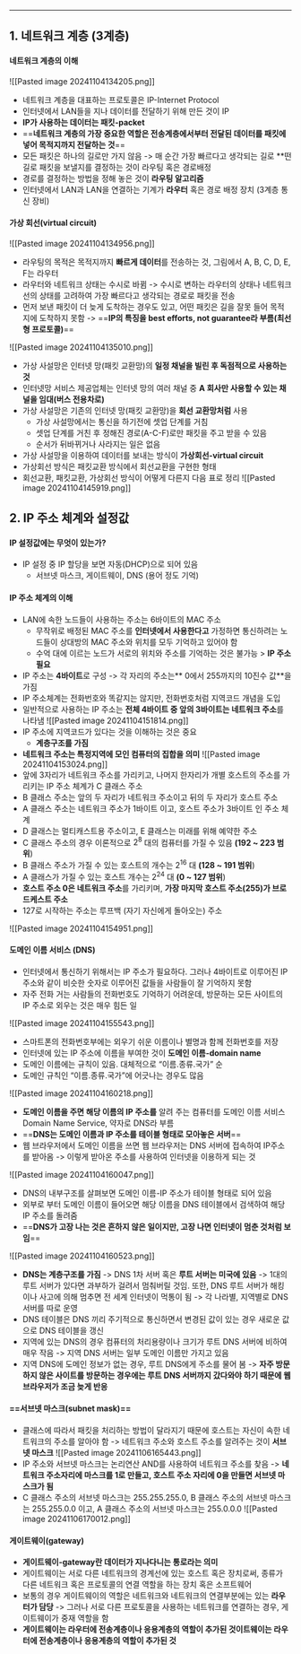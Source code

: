 
---
## 1. 네트워크 계층 (3계층)
#### 네트워크 계층의 이해
![[Pasted image 20241104134205.png]]
- 네트워크 계층을 대표하는 프로토콜은 IP-Internet Protocol 
- 인터넷에서 LAN들을 지나 데이터를 전달하기 위해 만든 것이 IP
- **IP가 사용하는 데이터는 패킷-packet**
- ==**네트워크 계층의 가장 중요한 역할은 전송계층에서부터 전달된 데이터를 패킷에 넣어 목적지까지 전달하는 것**==
- 모든 패킷은 하나의 길로만 가지 않음 -> 매 순간 가장 빠르다고 생각되는 길로 **떤 길로 패킷을 보낼지를 결정하는 것이 라우팅 혹은 경로배정
- 경로를 결정하는 방법을 정해 놓은 것이 **라우팅 알고리즘**
- 인터넷에서 LAN과 LAN을 연결하는 기계가 **라우터** 혹은 경로 배정 장치 (3계층 통신 장비)
#### 가상 회선(virtual circuit)
![[Pasted image 20241104134956.png]]
- 라우팅의 목적은 목적지까지 **빠르게 데이터**를 전송하는 것, 그림에서 A, B, C, D, E, F는 라우터
- 라우터와 네트워크 상태는 수시로 바뀜 -> 수시로 변하는 라우터의 상태나 네트워크 선의 상태를 고려하여 가장 빠르다고 생각되는 경로로 패킷을 전송
- 먼저 보낸 패킷이 더 늦게 도착하는 경우도 있고, 어떤 패킷은 길을 잘못 들어 목적지에 도착하지 못함 -> ==**IP의 특징을 best efforts, not guarantee라 부름(최선형 프로토콜)**==

![[Pasted image 20241104135010.png]]
- 가상 사설망은 인터넷 망(패킷 교환망)의 **일정 채널을 빌린 후 독점적으로 사용하는 것**
- 인터넷망 서비스 제공업체는 인터넷 망의 여러 채널 중 **A 회사만 사용할 수 있는 채널을 임대(버스 전용차로)**
- 가상 사설망은 기존의 인터넷 망(패킷 교환망)을 **회선 교환망처럼** 사용
	- 가상 사설망에서는 통신을 하기전에 셋업 단계를 거침
	- 셋업 단계를 거친 후 정해진 경로(A-C-F)로만 패킷을 주고 받을 수 있음
	- 순서가 뒤바뀌거나 사라지는 일은 없음
- 가상 사설망을 이용하여 데이터를 보내는 방식이 **가상회선-virtual circuit**
- 가상회선 방식은 패킷교환 방식에서 회선교환을 구현한 형태
- 회선교환, 패킷교환, 가상회선 방식이 어떻게 다른지 다음 표로 정리
	![[Pasted image 20241104145919.png]]

## 2. IP 주소 체계와 설정값
#### IP 설정값에는 무엇이 있는가?
- IP 설정 중 IP 할당을 보면 자동(DHCP)으로 되어 있음
	- 서브넷 마스크, 게이트웨이, DNS (용어 정도 기억)

####  IP 주소 체계의 이해
- LAN에 속한 노드들이 사용하는 주소는 6바이트의 MAC 주소
	- 무작위로 배정된 MAC 주소를 **인터넷에서 사용한다고** 가정하면 통신하려는 노드들이 상대방의 MAC 주소와 위치를 모두 기억하고 있어야 함
	- 수억 대에 이르는 노드가 서로의 위치와 주소를 기억하는 것은 불가능 > **IP 주소 필요**
- IP 주소는 **4바이트**로 구성 -> 각 자리의 주소는** 0에서 255까지의 10진수 값**을 가짐
- IP 주소체계는 전화번호와 똑같지는 않지만, 전화번호처럼 지역코드 개념을 도입
- 일반적으로 사용하는 IP 주소는 **전체 4바이트 중 앞의 3바이트는 네트워크 주소**를 나타냄
	![[Pasted image 20241104151814.png]]
- IP 주소에 지역코드가 있다는 것을 이해하는 것은 중요
	- **계층구조를 가짐**
- **네트워크 주소는 특정지역에 모인 컴퓨터의 집합을 의미**
	![[Pasted image 20241104153024.png]]
- 앞에 3자리가 네트워크 주소를 가리키고, 나머지 한자리가 개별 호스트의 주소를 가리키는 IP 주소 체계가 C 클래스 주소
- B 클래스 주소는 앞의 두 자리가 네트워크 주소이고 뒤의 두 자리가 호스트 주소
- A 클래스 주소는 네트워크 주소가 1바이트 이고, 호스트 주소가 3바이트 인 주소 체계
- D 클래스는 멀티캐스트용 주소이고, E 클래스는 미래를 위해 예약한 주소
- C 클래스 주소의 경우 이론적으로 $2^8$ 대의 컴퓨터를 가질 수 있음 **(192 ~ 223 범위**)
- B 클래스 주소가 가질 수 있는 호스트의 개수는 $2^{16}$ 대 **(128 ~ 191 범위**)
- A 클래스가 가질 수 있는 호스트 개수는 $2^{24}$ 대 **(0 ~ 127 범위**)
- **호스트 주소 0은 네트워크 주소**를 가리키며, **가장 마지막 호스트 주소(255)가 브로드케스트 주소**
- 127로 시작하는 주소는 루프백 (자기 자신에게 돌아오는) 주소

![[Pasted image 20241104154951.png]]

#### 도메인 이름 서비스 (DNS)
- 인터넷에서 통신하기 위해서는 IP 주소가 필요하다. 그러나 4바이트로 이루어진 IP 주소와 같이 비슷한 숫자로 이루어진 값들을 사람들이 잘 기억하지 못함
- 자주 전화 거는 사람들의 전화번호도 기억하기 어려운데, 방문하는 모든 사이트의 IP 주소로 외우는 것은 매우 힘든 일

![[Pasted image 20241104155543.png]]
- 스마트폰의 전화번호부에는 외우기 쉬운 이름이나 별명과 함께 전화번호를 저장
- 인터넷에 있는 IP 주소에 이름을 부여한 것이 **도메인 이름-domain name**
- 도메인 이름에는 규칙이 있음. 대체적으로 “이름.종류.국가” 순
- 도메인 규칙인 “이름.종류.국가”에 어긋나는 경우도 많음

![[Pasted image 20241104160218.png]]
- **도메인 이름을 주면 해당 이름의 IP 주소를** 알려 주는 컴퓨터를 도메인 이름 서비스Domain Name Service, 약자로 DNS라 부름
- ==**DNS는 도메인 이름과 IP 주소를 테이블 형태로 모아놓은 서버**==
- 웹 브라우저에서 도메인 이름을 쓰면 웹 브라우저는 DNS 서버에 접속하여 IP주소를 받아옴 -> 이렇게 받아온 주소를 사용하여 인터넷을 이용하게 되는 것

![[Pasted image 20241104160047.png]]
- DNS의 내부구조를 살펴보면 도메인 이름-IP 주소가 테이블 형태로 되어 있음
- 외부로 부터 도메인 이름이 들어오면 해당 이름을 DNS 테이블에서 검색하여 해당 IP 주소를 돌려줌
- ==**DNS가 고장 나는 것은 흔하지 않은 일이지만, 고장 나면 인터넷이 멈춘 것처럼 보임**==

![[Pasted image 20241104160523.png]]
- **DNS는 계층구조를 가짐** -> DNS 1차 서버 혹은 **루트 서버는 미국에 있음** -> 1대의 루트 서버가 있다면 과부하가 걸려서 멈춰버릴 것임. 또한, DNS 루트 서버가 해킹이나 사고에 의해 멈추면 전 세계 인터넷이 먹통이 됨 -> 각 나라별, 지역별로 DNS 서버를 따로 운영
- DNS 테이블은 DNS 끼리 주기적으로 통신하면서 변경된 값이 있는 경우 새로운 값으로 DNS 테이블을 갱신
- 지역에 있는 DNS의 경우 컴퓨터의 처리용량이나 크기가 루트 DNS 서버에 비하여 매우 작음 -> 지역 DNS 서버는 일부 도메인 이름만 가지고 있음
- 지역 DNS에 도메인 정보가 없는 경우, 루트 DNS에게 주소를 물어 봄 -> **자주 방문하지 않은 사이트를 방문하는 경우에는 루트 DNS 서버까지 갔다와야 하기 때문에 웹브라우저가 조금 늦게 반응**
#### ==서브넷 마스크(subnet mask)==
- 클래스에 따라서 패킷을 처리하는 방법이 달라지기 때문에 호스트는 자신이 속한 네트워크의 주소를 알아야 함 -> 네트워크 주소와 호스트 주소를 알려주는 것이 **서브넷 마스크**
	![[Pasted image 20241106165443.png]]
- IP 주소와 서브넷 마스크는 논리연산 AND를 사용하여 네트워크 주소를 찾음 -> **네트워크 주소자리에 마스크를 1로 만들고, 호스트 주소 자리에 0을 만들면 서브넷 마스크가 됨**
- C 클래스 주소의 서브넷 마스크는 255.255.255.0, B 클래스 주소의 서브넷 마스크는 255.255.0.0 이고, A 클래스 주소의 서브넷 마스크는 255.0.0.0
	![[Pasted image 20241106170012.png]]
#### 게이트웨이(gateway)
- **게이트웨이-gateway란 데이터가 지나다니는 통로라는 의미**
- 게이트웨이는 서로 다른 네트워크의 경계선에 있는 호스트 혹은 장치로써, 종류가 다른 네트워크 혹은 프로토콜의 연결 역할을 하는 장치 혹은 소프트웨어
- 보통의 경우 게이트웨이의 역할은 네트워크와 네트워크의 연결부분에는 있는 **라우터가 담당** -> 그러나 서로 다른 프로토콜을 사용하는 네트워크를 연결하는 경우, 게이트웨이가 중재 역할을 함
- **게이트웨이는 라우터에 전송계층이나 응용계층의 역할이 추가된 것이트웨이는 라우터에 전송계층이나 응용계층의 역할이 추가된 것**
